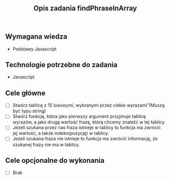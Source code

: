 <h2 align="center">Opis zadania findPhraseInArray </h2>

<br>

## Wymagana wiedza

- Podstawy Javascript

## Technologie potrzebne do zadania

- Javascript

## Cele główne

- [ ] Stwórz tablicę z 15 losowymi, wybranymi przez ciebie wyrazami”(Muszą być typu string)
- [ ] Stwórz funkcję, która jako pierwszy argument przyjmuje tablicę wyrazów, a jako drugą wartość frazę, którą chcemy znaleźć w tej tablicy
- [ ] Jeżeli szukana przez nas fraza istnieje w tablicy to funkcja ma zwrócić jej wartość, a także indeks(pozycję) w tablicy.
- [ ] Jeżeli szukana fraza nie istnieje to funkcja ma zwrócić informację, że szukanej frazy nie ma w tablicy.

## Cele opcjonalne do wykonania

- [ ] Brak
